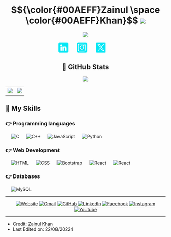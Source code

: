 
<h1 align="center"> $${\color{#00AEFF}Zainul \space \color{#00AEFF}Khan}$$ <img src="https://media.giphy.com/media/hvRJCLFzcasrR4ia7z/giphy.gif" width="30"> </h1>

<p align="center">
  <!-- Typing SVG by DenverCoder1 - https://github.com/DenverCoder1/readme-typing-svg -->
  <a href="https://github.com/DenverCoder1/readme-typing-svg">
    <img src="https://readme-typing-svg.demolab.com/?lines=Front-End%20web%20developer;1%20year%20of%20coding%20experience;Always%20learning%20new%20things&font=Fira%20Code&center=true&width=440&height=45&color=00AEFF&vCenter=true&pause=1000&size=22" /></a>
</p>
<p align="center">
  <a href="https://www.linkedin.com/in/zainul-khan-67232b263/"><img width="32px" alt="Twitter" title="Twitter" src="https://github.com/KhanZaingithub/images/blob/main/linkedin.png"/></a>
  &#8287;&#8287;&#8287;&#8287;&#8287;
  <a href="https://discord.gg/fPrdqh3Zfu" alt="Discord" title="Dev Pro Tips Discord Server"><img width="32px" src=https://github.com/KhanZaingithub/images/blob/main/instagram%20(1)%20(1).png/></a>
  &#8287;&#8287;&#8287;&#8287;&#8287;
  <a href="https://dev.to/denvercoder1"><img width="30px" alt="Dev.to" title="DenverCoder1 Dev.to" src="https://github.com/KhanZaingithub/images/blob/main/New%20Project%20(2).png"></a>
  &#8287;&#8287;&#8287;&#8287;&#8287;
<!--   &#8287;&#8287;&#8287;&#8287;&#8287;
  <a href="http://eyl327.mywebcommunity.org/promos/"><img width="32px" alt="Free Stuff" title="Free gifts for you" src="https://i.imgur.com/0uVwkoZ.png"/></a> -->
</p>

<h2 align="center"> 🚀 GitHub Stats</h2>


<p align="center">

  <img height="180em" src="https://github-readme-stats-eight-theta.vercel.app/api/top-langs/?username=KhanZaingithub&layout=compact&langs_count=8&theme=algolia"/>
  
</p>


<table>
  <tr>
    <td>
       <img  src="https://github-readme-stats-eight-theta.vercel.app/api?username=KhanZaingithub&show_icons=true&theme=algolia&include_all_commits=true&count_private=true"/>
    </td>
    <td>
       <img  src="https://github-readme-streak-stats.herokuapp.com/?user=KhanZaingithub&theme=algolia"/>
    </td>
  </tr>
</table>

<h2 align="start"> 🎯  My Skills</h2>

<h3 align="start">👉 Programming languages
</h3>

<p align="start"> 
   &emsp; 
   <img alt="C" src="https://img.shields.io/badge/C%20-%2300AEFF.svg?logo=c&logoColor=white">
   &emsp; 
  <img alt="C++" src="https://img.shields.io/badge/C++%20-%2300599C.svg?logo=c%2B%2B&logoColor=white">
   &emsp; 
  <img alt="JavaScript" src="https://img.shields.io/badge/JavaScript%20-%23F7DF1E.svg?logo=javascript&logoColor=black">
   &emsp; 
    <img alt="Python" src="https://img.shields.io/badge/Python%20-%2314354C.svg?logo=python&logoColor=white">
  
</p>


<h3 align="start">👉 Web Development
</h3>

<p align="start"> 
   &emsp; 
   <img alt="HTML" src="https://img.shields.io/badge/HTML5%20-%23E34F26.svg?logo=html5&logoColor=white">
   &emsp; 
 <img alt="CSS" src="https://img.shields.io/badge/CSS%20-%231572B6.svg?logo=css3&logoColor=white">
   &emsp; 
  <img alt="Bootstrap" src="https://img.shields.io/badge/Bootstrap-%23563D7C.svg?style=flat&logo=bootstrap&logoColor=white"/>
   &emsp; 
   <img alt="React" src="https://img.shields.io/badge/Reactjs-%230088CC.svg?style=flat&logo=react&logoColor=white"/>
   &emsp; 
   <img alt="React" src="https://img.shields.io/badge/Reactjs-%23000000.svg?style=flat&logo=nextdotjs&logoColor=white"/>
  
</p>

<h3 align="start">👉 Databases
</h3>

<p align="start"> 
   &emsp; 
   <img alt="MySQL" src="https://img.shields.io/badge/MySQL-%234479A1.svg?style=flat&llogo=mysql&logoColor=white">
   &emsp; 
  
</p>


<hr/>
<p align="center">
  <a href="https://candida-noronha.web.app/"><img src="https://img.icons8.com/bubbles/50/000000/web.png" alt="Website"/></a>
	<a href="mailto:candida.noronha18@gmail.com"><img src="https://img.icons8.com/bubbles/50/000000/gmail.png" alt="Gmail"/></a>
	<a href="https://github.com/Candida18"><img src="https://img.icons8.com/bubbles/50/000000/github.png" alt="GitHub"/></a>
	<a href="https://linkedin.com/in/candida-ruth-noronha-b019101ab"><img src="https://img.icons8.com/bubbles/50/000000/linkedin.png" alt="LinkedIn"/></a>
	<a href="https://www.facebook.com/candida.noronha.77"><img src="https://img.icons8.com/bubbles/50/000000/facebook-new.png" alt="Facebook"/></a>
	<a href="https://instagram.com/candyyyy__18"><img src="https://img.icons8.com/bubbles/50/000000/instagram.png" alt="Instagram"/></a>
	<a href="https://www.youtube.com/channel/UC7V1Gm8V0kRLp_EHB8aDj2A"><img src="https://img.icons8.com/bubbles/50/000000/youtube.png" alt="Youtube"/></a>
	
</p>

<hr/>

* Credit: [Zainul Khan](https://github.com/KhanZaingithub)
* Last Edited on: 22/08/20224


